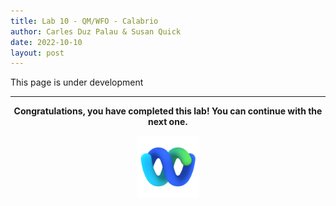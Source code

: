 ```yaml
---
title: Lab 10 - QM/WFO - Calabrio
author: Carles Duz Palau & Susan Quick
date: 2022-10-10
layout: post
---
```


This page is under development

<script src="/assets/gitbook/form.js"></script>

---


<p style="text-align:center"><strong>Congratulations, you have completed this lab! You can continue with the next one.</strong></p>
		
<p style="text-align:center;"><img src="/assets/gitbook/images/webex.png" width="100"></p>	
